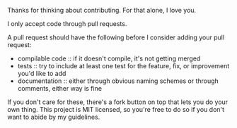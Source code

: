 Thanks for thinking about contributing. For that alone, I love you.

I only accept code through pull requests.

A pull request should have the following before I consider adding your pull request:
- compilable code :: if it doesn't compile, it's not getting merged
- tests :: try to include at least one test for the feature, fix, or improvement you'd like to add
- documentation :: either through obvious naming schemes or through comments, either way is fine

If you don't care for these, there's a fork button on top that lets you do your own thing. This project is MIT licensed, so you're free to do so if you don't want to abide by my guidelines.
